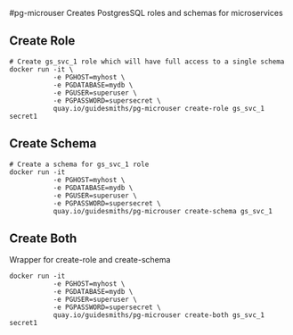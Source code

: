 #pg-microuser
Creates PostgresSQL roles and schemas for microservices

## Create Role
```
# Create gs_svc_1 role which will have full access to a single schema
docker run -it \
           -e PGHOST=myhost \
           -e PGDATABASE=mydb \
           -e PGUSER=superuser \
           -e PGPASSWORD=supersecret \
           quay.io/guidesmiths/pg-microuser create-role gs_svc_1 secret1
```

## Create Schema
```
# Create a schema for gs_svc_1 role 
docker run -it
           -e PGHOST=myhost \
           -e PGDATABASE=mydb \
           -e PGUSER=superuser \
           -e PGPASSWORD=supersecret \
           quay.io/guidesmiths/pg-microuser create-schema gs_svc_1 
```

## Create Both
Wrapper for create-role and create-schema
```
docker run -it
           -e PGHOST=myhost \
           -e PGDATABASE=mydb \
           -e PGUSER=superuser \
           -e PGPASSWORD=supersecret \
           quay.io/guidesmiths/pg-microuser create-both gs_svc_1 secret1 
```
